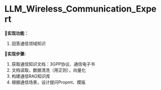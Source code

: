 # **LLM_Wireless_Communication_Expert**

🎯**实现功能：**
1. 回答通信领域知识

🚩**实现步骤:**
1. 获取通信知识文档：3GPP协议、通信电子书
2. 文档读取，数据清洗（用正则），向量化
3. 构建通信RAG知识库
4. 根据通信场景，设计提问Propmt、模版
